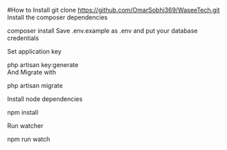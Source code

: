 #How to Install
git clone https://github.com/OmarSobhi369/WaseeTech.git
Install the composer dependencies

composer install
Save .env.example as .env and put your database credentials

Set application key

php artisan key:generate        
And Migrate with

php artisan migrate

Install node dependencies

npm install

Run watcher

npm run watch
